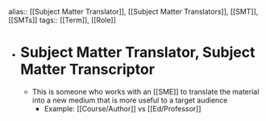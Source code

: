 alias:: [[Subject Matter Translator]], [[Subject Matter Translators]], [[SMT]], [[SMTs]]
tags:: [[Term]], [[Role]]

- # Subject Matter Translator, Subject Matter Transcriptor
	- This is someone who works with an [[SME]] to translate the material into a new medium that is more useful to a target audience
		- Example: [[Course/Author]] vs [[Ed/Professor]]